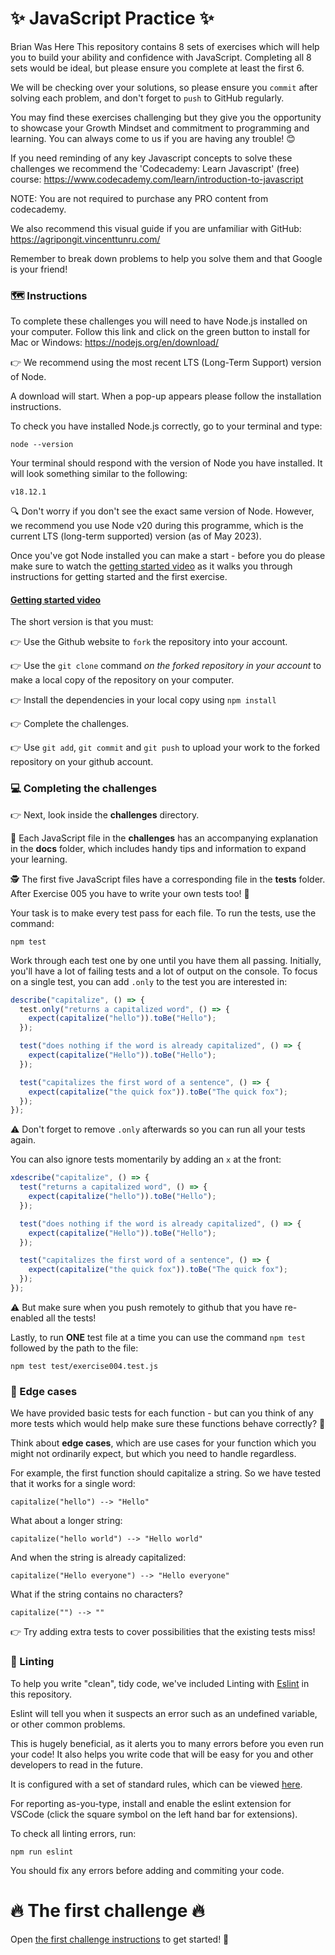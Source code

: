 # ✨ JavaScript Practice ✨

Brian Was Here
This repository contains 8 sets of exercises which will help you to build your ability and confidence with JavaScript. Completing all 8 sets would be ideal, but please ensure you complete at least the first 6.

We will be checking over your solutions, so please ensure you `commit` after solving each problem, and don't forget to `push` to GitHub regularly.

You may find these exercises challenging but they give you the opportunity to showcase your Growth Mindset and commitment to programming and learning. You can always come to us if you are having any trouble! 😊

If you need reminding of any key Javascript concepts to solve these challenges we recommend the 'Codecademy: Learn Javascript' (free) course: https://www.codecademy.com/learn/introduction-to-javascript

NOTE: You are not required to purchase any PRO content from codecademy.

We also recommend this visual guide if you are unfamiliar with GitHub: https://agripongit.vincenttunru.com/

Remember to break down problems to help you solve them and that Google is your friend!

### 🗺 Instructions

To complete these challenges you will need to have Node.js installed on your computer. Follow this link and click on the green button to install for Mac or Windows: https://nodejs.org/en/download/

👉 We recommend using the most recent LTS (Long-Term Support) version of Node.

A download will start. When a pop-up appears please follow the installation instructions.

To check you have installed Node.js correctly, go to your terminal and type:

    node --version

Your terminal should respond with the version of Node you have installed. It will look something similar to the following:

    v18.12.1

🔍 Don't worry if you don't see the exact same version of Node. However, we recommend you use Node v20 during this programme, which is the current LTS (long-term supported) version (as of May 2023).

Once you've got Node installed you can make a start - before you do please make sure to watch the [getting started video](https://storage.googleapis.com/your-return-to-tech/assessment-centre/assessment_exercises_guidance.mp4) as it walks you through instructions for getting started and the first exercise.

#### [Getting started video](https://storage.googleapis.com/your-return-to-tech/assessment-centre/assessment_exercises_guidance.mp4)

The short version is that you must:

👉 Use the Github website to `fork` the repository into your account.

👉 Use the `git clone` command _on the forked repository in your account_ to make a local copy of the repository on your computer.

👉 Install the dependencies in your local copy using `npm install`

👉 Complete the challenges.

👉 Use `git add`, `git commit` and `git push` to upload your work to the forked repository on your github account.

### 💻 Completing the challenges

👉 Next, look inside the **challenges** directory.

📗 Each JavaScript file in the **challenges** has an accompanying explanation in the **docs** folder, which includes handy tips and information to expand your learning.

🕵️ The first five JavaScript files have a corresponding file in the **tests** folder. After Exercise 005 you have to write your own tests too! 🥳

Your task is to make every test pass for each file. To run the tests, use the command:

    npm test

Work through each test one by one until you have them all passing. Initially, you'll have a lot of failing tests and a lot of output on the console. To focus on a single test, you can add `.only` to the test you are interested in:

```javascript
describe("capitalize", () => {
  test.only("returns a capitalized word", () => {
    expect(capitalize("hello")).toBe("Hello");
  });

  test("does nothing if the word is already capitalized", () => {
    expect(capitalize("Hello")).toBe("Hello");
  });

  test("capitalizes the first word of a sentence", () => {
    expect(capitalize("the quick fox")).toBe("The quick fox");
  });
});
```

⚠️ Don't forget to remove `.only` afterwards so you can run all your tests again.

You can also ignore tests momentarily by adding an `x` at the front:

```javascript
xdescribe("capitalize", () => {
  test("returns a capitalized word", () => {
    expect(capitalize("hello")).toBe("Hello");
  });

  test("does nothing if the word is already capitalized", () => {
    expect(capitalize("Hello")).toBe("Hello");
  });

  test("capitalizes the first word of a sentence", () => {
    expect(capitalize("the quick fox")).toBe("The quick fox");
  });
});
```

⚠️ But make sure when you push remotely to github that you have re-enabled all the tests!

Lastly, to run **ONE** test file at a time you can use the command `npm test` followed by the path to the file:

    npm test test/exercise004.test.js

### 🔎 Edge cases

We have provided basic tests for each function - but can you think of any more tests which would help make sure these functions behave correctly? 🧐

Think about **edge cases**, which are use cases for your function which you might not ordinarily expect, but which you need to handle regardless.

For example, the first function should capitalize a string. So we have tested that it works for a single word:

`capitalize("hello") --> "Hello"`

What about a longer string:

`capitalize("hello world") --> "Hello world"`

And when the string is already capitalized:

`capitalize("Hello everyone") --> "Hello everyone"`

What if the string contains no characters?

`capitalize("") --> ""`

👉 Try adding extra tests to cover possibilities that the existing tests miss!

### 🧹 Linting

To help you write "clean", tidy code, we've included Linting with [Eslint](https://eslint.org/) in this repository.

Eslint will tell you when it suspects an error such as an undefined variable, or other common problems.

This is hugely beneficial, as it alerts you to many errors before you even run your code! It also helps you write code that will be easy for you and other developers to read in the future.

It is configured with a set of standard rules, which can be viewed [here](https://eslint.org/docs/rules/).

For reporting as-you-type, install and enable the eslint extension for VSCode (click the square symbol on the left hand bar for extensions).

To check all linting errors, run:

    npm run eslint

You should fix any errors before adding and commiting your code.

# 🔥 The first challenge 🔥

Open [the first challenge instructions](docs/exercise001.md) to get started! 🙌

